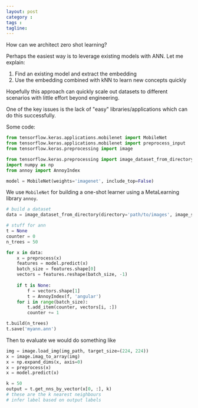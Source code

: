 ```yaml
---
layout: post
category : 
tags : 
tagline: 
---
```


How can we architect zero shot learning?

Perhaps the easiest way is to leverage existing models with ANN. Let me explain:

1.  Find an existing model and extract the embedding
2.  Use the embedding combined with kNN to learn new concepts quickly

Hopefully this approach can quickly scale out datasets to different scenarios with little effort beyond engineering. 

One of the key issues is the lack of "easy" libraries/applications which can do this successfully. 

Some code:

```py
from tensorflow.keras.applications.mobilenet import MobileNet
from tensorflow.keras.applications.mobilenet import preprocess_input
from tensorflow.keras.preprocessing import image

from tensorflow.keras.preprocessing import image_dataset_from_directory
import numpy as np
from annoy import AnnoyIndex

model = MobileNet(weights='imagenet', include_top=False)
```

We use `MobileNet` for building a one-shot learner using a MetaLearning library `annoy`. 

```py
# build a dataset
data = image_dataset_from_directory(directory='path/to/images', image_size=(224, 224), batch_size=batch_size, shuffle=False, labels=None)

# stuff for ann
t = None
counter = 0
n_trees = 50

for x in data:
    x = preprocess(x)
    features = model.predict(x)
    batch_size = features.shape[0]
    vectors = features.reshape(batch_size, -1)
    
    if t is None:
        f = vectors.shape[1]
        t = AnnoyIndex(f, 'angular')
    for i in range(batch_size):
        t.add_item(counter, vectors[i, :])
        counter += 1

t.build(n_trees)
t.save('myann.ann')
```

Then to evaluate we would do something like

```py
img = image.load_img(img_path, target_size=(224, 224))
x = image.imag_to_array(img)
x = np.expand_dims(x, axis=0)
x = preprocess(x)
x = model.predict(x)

k = 50
output = t.get_nns_by_vector(x[0, :], k)
# these are the k nearest neighbours
# infer label based on output labels
```

